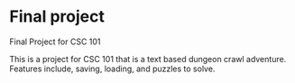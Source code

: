 # Final project
Final Project for CSC 101

This is a project for CSC 101 that is a text based dungeon crawl adventure.
Features include, saving, loading, and puzzles to solve.
